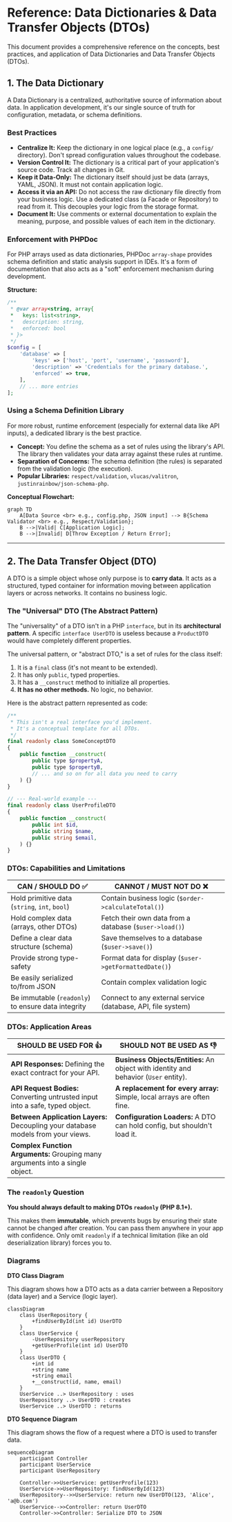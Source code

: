 # Reference: Data Dictionaries & Data Transfer Objects (DTOs)

This document provides a comprehensive reference on the concepts, best practices, and application of Data Dictionaries and Data Transfer Objects (DTOs).

## 1. The Data Dictionary

A Data Dictionary is a centralized, authoritative source of information about data. In application development, it's our single source of truth for configuration, metadata, or schema definitions.

### Best Practices

- **Centralize It:** Keep the dictionary in one logical place (e.g., a `config/` directory). Don't spread configuration values throughout the codebase.
- **Version Control It:** The dictionary is a critical part of your application's source code. Track all changes in Git.
- **Keep it Data-Only:** The dictionary itself should just be data (arrays, YAML, JSON). It must not contain application logic.
- **Access it via an API:** Do not access the raw dictionary file directly from your business logic. Use a dedicated class (a Facade or Repository) to read from it. This decouples your logic from the storage format.
- **Document It:** Use comments or external documentation to explain the meaning, purpose, and possible values of each item in the dictionary.

### Enforcement with PHPDoc

For PHP arrays used as data dictionaries, PHPDoc `array-shape` provides schema definition and static analysis support in IDEs. It's a form of documentation that also acts as a "soft" enforcement mechanism during development.

**Structure:**

```php
/**
 * @var array<string, array{
 *   keys: list<string>,
 *   description: string,
 *   enforced: bool
 * }>
 */
$config = [
    'database' => [
        'keys' => ['host', 'port', 'username', 'password'],
        'description' => 'Credentials for the primary database.',
        'enforced' => true,
    ],
    // ... more entries
];
```

### Using a Schema Definition Library

For more robust, runtime enforcement (especially for external data like API inputs), a dedicated library is the best practice.

- **Concept:** You define the schema as a set of rules using the library's API. The library then validates your data array against these rules at runtime.
- **Separation of Concerns:** The schema definition (the rules) is separated from the validation logic (the execution).
- **Popular Libraries:** `respect/validation`, `vlucas/valitron`, `justinrainbow/json-schema-php`.

**Conceptual Flowchart:**

```mermaid
graph TD
    A[Data Source <br> e.g., config.php, JSON input] --> B{Schema Validator <br> e.g., Respect/Validation};
    B -->|Valid| C[Application Logic];
    B -->|Invalid| D[Throw Exception / Return Error];
```

---

## 2. The Data Transfer Object (DTO)

A DTO is a simple object whose only purpose is to **carry data**. It acts as a structured, typed container for information moving between application layers or across networks. It contains no business logic.

### The "Universal" DTO (The Abstract Pattern)

The "universality" of a DTO isn't in a PHP `interface`, but in its **architectural pattern**. A specific `interface UserDTO` is useless because a `ProductDTO` would have completely different properties.

The universal pattern, or "abstract DTO," is a set of rules for the class itself:

1.  It is a `final` class (it's not meant to be extended).
2.  It has only `public`, typed properties.
3.  It has a `__construct` method to initialize all properties.
4.  **It has no other methods.** No logic, no behavior.

Here is the abstract pattern represented as code:

```php
/**
 * This isn't a real interface you'd implement.
 * It's a conceptual template for all DTOs.
 */
final readonly class SomeConceptDTO
{
    public function __construct(
        public type $propertyA,
        public type $propertyB,
        // ... and so on for all data you need to carry
    ) {}
}

// --- Real-world example ---
final readonly class UserProfileDTO
{
    public function __construct(
        public int $id,
        public string $name,
        public string $email,
    ) {}
}
```

### DTOs: Capabilities and Limitations

| CAN / SHOULD DO ✅                                                              | CANNOT / MUST NOT DO ❌                                                              |
| ------------------------------------------------------------------------------- | ------------------------------------------------------------------------------------ |
| Hold primitive data (`string`, `int`, `bool`)                                   | Contain business logic (`$order->calculateTotal()`)                                  |
| Hold complex data (arrays, other DTOs)                                          | Fetch their own data from a database (`$user->load()`)                               |
| Define a clear data structure (schema)                                          | Save themselves to a database (`$user->save()`)                                      |
| Provide strong type-safety                                                      | Format data for display (`$user->getFormattedDate()`)                                |
| Be easily serialized to/from JSON                                               | Contain complex validation logic                                                     |
| Be immutable (`readonly`) to ensure data integrity                              | Connect to any external service (database, API, file system)                         |

### DTOs: Application Areas

| SHOULD BE USED FOR 👍                                                           | SHOULD NOT BE USED AS 👎                                                             |
| ------------------------------------------------------------------------------- | ------------------------------------------------------------------------------------ |
| **API Responses:** Defining the exact contract for your API.                    | **Business Objects/Entities:** An object with identity and behavior (`User` entity). |
| **API Request Bodies:** Converting untrusted input into a safe, typed object.   | **A replacement for every array:** Simple, local arrays are often fine.              |
| **Between Application Layers:** Decoupling your database models from your views.  | **Configuration Loaders:** A DTO can hold config, but shouldn't load it.             |
| **Complex Function Arguments:** Grouping many arguments into a single object.     |                                                                                      |

### The `readonly` Question

**You should always default to making DTOs `readonly` (PHP 8.1+).**

This makes them **immutable**, which prevents bugs by ensuring their state cannot be changed after creation. You can pass them anywhere in your app with confidence. Only omit `readonly` if a technical limitation (like an old deserialization library) forces you to.

### Diagrams

**DTO Class Diagram**

This diagram shows how a DTO acts as a data carrier between a Repository (data layer) and a Service (logic layer).

```mermaid
classDiagram
    class UserRepository {
        +findUserById(int id) UserDTO
    }
    class UserService {
        -UserRepository userRepository
        +getUserProfile(int id) UserDTO
    }
    class UserDTO {
        +int id
        +string name
        +string email
        +__construct(id, name, email)
    }
    UserService ..> UserRepository : uses
    UserRepository ..> UserDTO : creates
    UserService ..> UserDTO : returns
```

**DTO Sequence Diagram**

This diagram shows the flow of a request where a DTO is used to transfer data.

```mermaid
sequenceDiagram
    participant Controller
    participant UserService
    participant UserRepository
    
    Controller->>UserService: getUserProfile(123)
    UserService->>UserRepository: findUserById(123)
    UserRepository-->>UserService: return new UserDTO(123, 'Alice', 'a@b.com')
    UserService-->>Controller: return UserDTO
    Controller->>Controller: Serialize DTO to JSON
```
